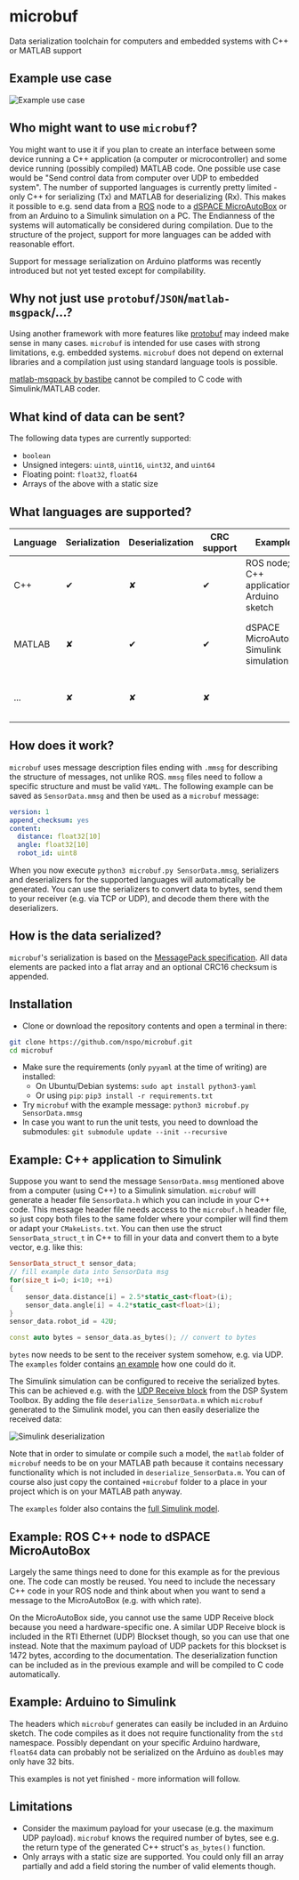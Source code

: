 # microbuf
Data serialization toolchain for computers and embedded systems with C++ or MATLAB support

## Example use case
![Example use case](doc/microbuf-principle.png)

## Who might want to use `microbuf`?
You might want to use it if you plan to create an interface between some device running a C++ application (a computer or microcontroller) and some device running (possibly compiled) MATLAB code.
One possible use case would be "Send control data from computer over UDP to embedded system". 
The number of supported languages is currently pretty limited - only C++ for serializing (Tx) and MATLAB for deserializing (Rx). 
This makes it possible to e.g. send data from a [ROS](https://www.ros.org/) node to a [dSPACE MicroAutoBox](https://www.dspace.com/en/inc/home/products/hw/micautob/microautobox2.cfm) or from an Arduino to a Simulink simulation on a PC.
The Endianness of the systems will automatically be considered during compilation.
Due to the structure of the project, support for more languages can be added with reasonable effort.

Support for message serialization on Arduino platforms was recently introduced but not yet tested except for compilability.

## Why not just use `protobuf`/`JSON`/`matlab-msgpack`/...?
Using another framework with more features like [protobuf](https://github.com/protocolbuffers/protobuf) may indeed make sense in many cases.
`microbuf` is intended for use cases with strong limitations, e.g. embedded systems.
`microbuf` does not depend on external libraries and a compilation just using standard language tools
is possible.

[matlab-msgpack by bastibe](https://github.com/bastibe/matlab-msgpack) cannot be compiled to C code with Simulink/MATLAB coder.

## What kind of data can be sent?
The following data types are currently supported:
 - `boolean`
 - Unsigned integers: `uint8`, `uint16`, `uint32`, and `uint64`
 - Floating point: `float32`, `float64`
 - Arrays of the above with a static size
 
## What languages are supported?

| Language | Serialization | Deserialization | CRC support | Examples | Notes |
|---|---|---|---|---|---|
| C++ | ✔ | ✘ | ✔ | ROS node; C++ application; Arduino sketch | |
| MATLAB | ✘ | ✔ | ✔ | dSPACE MicroAutoBox; Simulink simulation | Usable in Simulink; compiles with Simulink/MATLAB Coder |
| ... | ✘ | ✘ | ✘ | | Please open a feature request or PR for new target languages |

## How does it work?
`microbuf` uses message description files ending with `.mmsg` for describing the structure
of messages, not unlike ROS. 
`mmsg` files need to follow a specific structure and must be valid `YAML`. 
The following example can be saved as `SensorData.mmsg` and then be used as a `microbuf` message:

```yaml
version: 1
append_checksum: yes
content:
  distance: float32[10]
  angle: float32[10]
  robot_id: uint8
```

When you now execute `python3 microbuf.py SensorData.mmsg`, serializers and deserializers for the supported languages will automatically be generated.
You can use the serializers to convert data to bytes, send them to your receiver (e.g. via TCP or UDP), and decode them there with the deserializers.

## How is the data serialized?
`microbuf`'s serialization is based on the 
[MessagePack specification](https://github.com/msgpack/msgpack/blob/master/spec.md).
All data elements are packed into a flat array and an optional CRC16 checksum is appended.

## Installation
- Clone or download the repository contents and open a terminal in there:
```bash
git clone https://github.com/nspo/microbuf.git
cd microbuf
```
- Make sure the requirements (only `pyyaml` at the time of writing) are installed:
  - On Ubuntu/Debian systems: `sudo apt install python3-yaml`
  - Or using `pip`: `pip3 install -r requirements.txt`
- Try `microbuf` with the example message: `python3 microbuf.py SensorData.mmsg`
- In case you want to run the unit tests, you need to download the submodules: `git submodule update --init --recursive`

## Example: C++ application to Simulink
Suppose you want to send the message `SensorData.mmsg` mentioned above from a computer (using C++) to a Simulink simulation.
`microbuf` will generate a header file `SensorData.h` which you can include in your C++ code.
This message header file needs access to the `microbuf.h` header file, so just copy both files to the same folder where your compiler will find them or adapt your `CMakeLists.txt`.
You can then use the struct `SensorData_struct_t` in C++ to fill in your data and convert them to a byte vector, e.g. like this:

```cpp
SensorData_struct_t sensor_data;
// fill example data into SensorData msg
for(size_t i=0; i<10; ++i)
{
    sensor_data.distance[i] = 2.5*static_cast<float>(i);
    sensor_data.angle[i] = 4.2*static_cast<float>(i);
}
sensor_data.robot_id = 42U;

const auto bytes = sensor_data.as_bytes(); // convert to bytes
```

`bytes` now needs to be sent to the receiver system somehow, e.g. via UDP. 
The `examples` folder contains [an example](examples/cpp_to_simulink_via_udp/udp_sender.cpp) how one could do it.

The Simulink simulation can be configured to receive the serialized bytes.
This can be achieved e.g. with the [UDP Receive block](https://www.mathworks.com/help/dsp/ref/udpreceive.html) from the DSP System Toolbox.
By adding the file `deserialize_SensorData.m` which `microbuf` generated to the Simulink model, you can then easily deserialize the received data:

![Simulink deserialization](doc/simulink-deserialization.png)

Note that in order to simulate or compile such a model, the `matlab` folder of `microbuf` needs to be on your MATLAB path because it contains necessary functionality which is not included in `deserialize_SensorData.m`.
You can of course also just copy the contained `+microbuf` folder to a place in your project which is on your MATLAB path anyway. 

The `examples` folder also contains the [full Simulink model](examples/cpp_to_simulink_via_udp/udp_receiver.slx).

## Example: ROS C++ node to dSPACE MicroAutoBox
Largely the same things need to done for this example as for the previous one.
The code can mostly be reused.
You need to include the necessary C++ code in your ROS node and think about when you want to send a message to the MicroAutoBox (e.g. with which rate).

On the MicroAutoBox side, you cannot use the same UDP Receive block because you need a hardware-specific one. 
A similar UDP Receive block is included in the RTI Ethernet (UDP) Blockset though, so you can use that one instead.
Note that the maximum payload of UDP packets for this blockset is 1472 bytes, according to the documentation.
The deserialization function can be included as in the previous example and will be compiled to C code automatically.

## Example: Arduino to Simulink
The headers which `microbuf` generates can easily be included in an Arduino sketch. 
The code compiles as it does not require functionality from the `std` namespace.
Possibly dependant on your specific Arduino hardware, `float64` data can probably not be serialized on the Arduino as `double`s may only have 32 bits.

This examples is not yet finished - more information will follow.

## Limitations

- Consider the maximum payload for your usecase (e.g. the maximum UDP payload). `microbuf` knows the required number of bytes, see e.g. the return type of the generated C++ struct's `as_bytes()` function.
- Only arrays with a static size are supported. You could only fill an array partially and add a field storing the number of valid elements though.